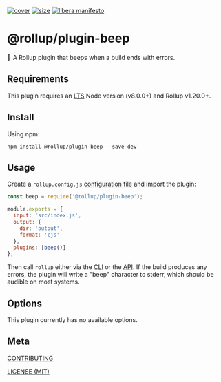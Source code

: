 [cover]: https://codecov.io/gh/rollup/plugins/beep/branch/master/graph/badge.svg
[cover-url]: https://codecov.io/gh/rollup/plugins/beep
[size]: https://packagephobia.now.sh/badge?p=@rollup/plugin-beep
[size-url]: https://packagephobia.now.sh/result?p=@rollup/plugin-beep

[![cover][cover]][cover-url]
[![size][size]][size-url]
[![libera manifesto](https://img.shields.io/badge/libera-manifesto-lightgrey.svg)](https://liberamanifesto.com)

# @rollup/plugin-beep

🍣 A Rollup plugin that beeps when a build ends with errors.

## Requirements

This plugin requires an [LTS](https://github.com/nodejs/Release) Node version (v8.0.0+) and Rollup v1.20.0+.

## Install

Using npm:

```console
npm install @rollup/plugin-beep --save-dev
```

## Usage

Create a `rollup.config.js` [configuration file](https://www.rollupjs.org/guide/en/#configuration-files) and import the plugin:

```js
const beep = require('@rollup/plugin-beep');

module.exports = {
  input: 'src/index.js',
  output: {
    dir: 'output',
    format: 'cjs'
  },
  plugins: [beep()]
};
```

Then call `rollup` either via the [CLI](https://www.rollupjs.org/guide/en/#command-line-reference) or the [API](https://www.rollupjs.org/guide/en/#javascript-api). If the build produces any errors, the plugin will write a "beep" character to stderr, which should be audible on most systems.

## Options

This plugin currently has no available options.

## Meta

[CONTRIBUTING](./.github/CONTRIBUTING.md)

[LICENSE (MIT)](./LICENSE)
